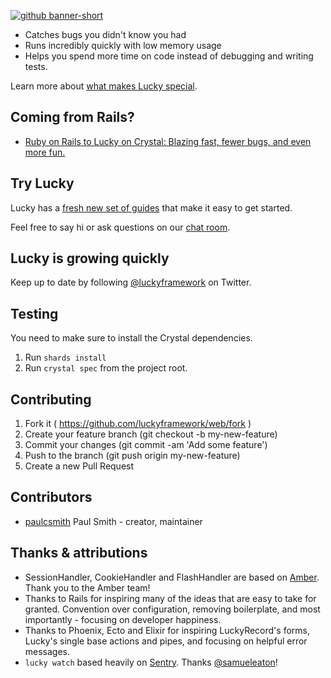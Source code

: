 [![github banner-short](https://user-images.githubusercontent.com/22394/26989908-dd99cc2c-4d22-11e7-9576-c6aeada2bd63.png)](http://luckyframework.org)

* Catches bugs you didn't know you had
* Runs incredibly quickly with low memory usage
* Helps you spend more time on code instead of debugging and writing tests.

Learn more about [what makes Lucky special](https://luckyframework.org/why-lucky/).

## Coming from Rails?

* [Ruby on Rails to Lucky on Crystal: Blazing fast, fewer bugs, and even more fun.
](https://hackernoon.com/ruby-on-rails-to-lucky-on-crystal-blazing-fast-fewer-bugs-and-even-more-fun-104010913fec)

## Try Lucky

Lucky has a [fresh new set of guides](https://luckyframework.org/guides/) that
make it easy to get started.

Feel free to say hi or ask questions on our
[chat room](https://gitter.im/luckyframework/Lobby).

## Lucky is growing quickly

Keep up to date by following [@luckyframework](https://twitter.com/luckyframework) on Twitter.

## Testing

You need to make sure to install the Crystal dependencies.

1. Run `shards install`
1. Run `crystal spec` from the project root.

## Contributing

1. Fork it ( https://github.com/luckyframework/web/fork )
2. Create your feature branch (git checkout -b my-new-feature)
3. Commit your changes (git commit -am 'Add some feature')
4. Push to the branch (git push origin my-new-feature)
5. Create a new Pull Request

## Contributors

- [paulcsmith](https://github.com/paulcsmith) Paul Smith - creator, maintainer

## Thanks & attributions

* SessionHandler, CookieHandler and FlashHandler are based on [Amber](https://github.com/amberframework/amber). Thank you to the Amber team!
* Thanks to Rails for inspiring many of the ideas that are easy to take for
  granted. Convention over configuration, removing boilerplate, and most
  importantly - focusing on developer happiness.
* Thanks to Phoenix, Ecto and Elixir for inspiring LuckyRecord's forms,
  Lucky's single base actions and pipes, and focusing on helpful error
  messages.
* `lucky watch` based heavily on [Sentry](https://github.com/samueleaton/sentry). Thanks [@samueleaton](https://github.com/samueleaton)!
